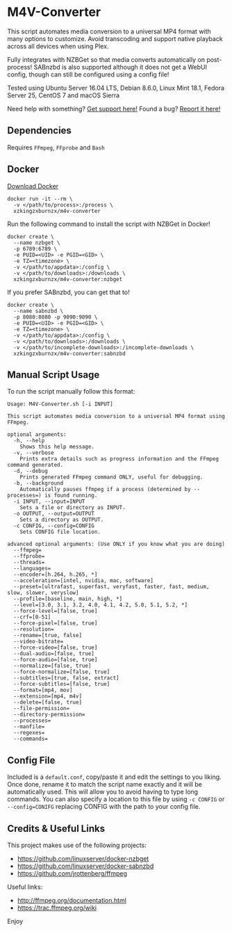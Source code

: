 M4V-Converter
==============
This script automates media conversion to a universal MP4 format with many options to customize. Avoid transcoding and support native playback across all devices when using Plex.

Fully integrates with NZBGet so that media converts automatically on post-process! SABnzbd is also supported although it does not get a WebUI config, though can still be configured using a config file!

Tested using Ubuntu Server 16.04 LTS, Debian 8.6.0, Linux Mint 18.1, Fedora Server 25, CentOS 7 and macOS Sierra

Need help with something? [Get support here!](https://digiex.net/threads/m4v-converter-convert-your-media-to-a-universal-format-nzbget-sabnzbd-automation-linux-macos.14997/) Found a bug? [Report it here!](https://github.com/Digiex/M4V-Converter/issues/new)

Dependencies
-------------
Requires `FFmpeg`, `FFprobe` and `Bash`

Docker
-------
[Download Docker](https://store.docker.com/search?type=edition&offering=community) 

```
docker run -it --rm \
  -v </path/to/process>:/process \
  xzkingzxburnzx/m4v-converter
```
Run the following command to install the script with NZBGet in Docker!

```
docker create \
  --name nzbget \
  -p 6789:6789 \
  -e PUID=<UID> -e PGID=<GID> \
  -e TZ=<timezone> \
  -v </path/to/appdata>:/config \
  -v </path/to/downloads>:/downloads \
  xzkingzxburnzx/m4v-converter:nzbget
```
If you prefer SABnzbd, you can get that to!

```
docker create \
  --name sabnzbd \
  -p 8080:8080 -p 9090:9090 \
  -e PUID=<UID> -e PGID=<GID> \
  -e TZ=<timezone> \
  -v </path/to/appdata>:/config \
  -v </path/to/downloads>:/downloads \
  -v </path/to/incomplete-downloads>:/incomplete-downloads \
  xzkingzxburnzx/m4v-converter:sabnzbd
```

Manual Script Usage
--------------------
To run the script manually follow this format:
```
Usage: M4V-Converter.sh [-i INPUT]

This script automates media conversion to a universal MP4 format using FFmpeg.

optional arguments:
  -h, --help
    Shows this help message.
  -v, --verbose
    Prints extra details such as progress information and the FFmpeg command generated.
  -d, --debug
    Prints generated FFmpeg command ONLY, useful for debugging.
  -b, --background
    Automatically pauses ffmpeg if a process (determined by --processes=) is found running.
  -i INPUT, --input=INPUT
    Sets a file or directory as INPUT.
  -o OUTPUT, --output=OUTPUT
    Sets a directory as OUTPUT.
  -c CONFIG, --config=CONFIG
    Sets CONFIG file location.

advanced optional arguments: (Use ONLY if you know what you are doing)
  --ffmpeg=
  --ffprobe=
  --threads=
  --languages=
  --encoder=[h.264, h.265, *]
  --acceleration=[intel, nvidia, mac, software]
  --preset=[ultrafast, superfast, veryfast, faster, fast, medium, slow, slower, veryslow]
  --profile=[baseline, main, high, *]
  --level=[3.0, 3.1, 3.2, 4.0, 4.1, 4.2, 5.0, 5.1, 5.2, *]
  --force-level=[false, true]
  --crf=[0-51]
  --force-pixel=[false, true]
  --resolution=
  --rename=[true, false]
  --video-bitrate=
  --force-video=[false, true]
  --dual-audio=[false, true]
  --force-audio=[false, true]
  --normalize=[false, true]
  --force-normalize=[false, true]
  --subtitles=[true, false, extract]
  --force-subtitles=[false, true]
  --format=[mp4, mov]
  --extension=[mp4, m4v]
  --delete=[false, true]
  --file-permission=
  --directory-permission=
  --processes=
  --manfile=
  --regexes=
  --commands=
```
Config File
------------
Included is a `default.conf`, copy/paste it and edit the settings to you liking. Once done, rename it to match the script name exactly and it will be automatically used. This will allow you to avoid having to type long commands. You can also specify a location to this file by using `-c CONFIG` or `--config=CONIFG` replacing CONFIG with the path to your config file.

Credits & Useful Links
-------------------------
This project makes use of the following projects:
- https://github.com/linuxserver/docker-nzbget
- https://github.com/linuxserver/docker-sabnzbd
- https://github.com/jrottenberg/ffmpeg

Useful links:
- http://ffmpeg.org/documentation.html
- https://trac.ffmpeg.org/wiki

Enjoy

